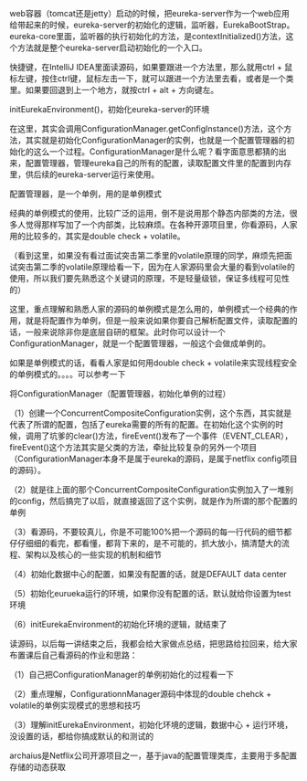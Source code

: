  

web容器（tomcat还是jetty）启动的时候，把eureka-server作为一个web应用给带起来的时候，eureka-server的初始化的逻辑，监听器，EurekaBootStrap。eureka-core里面，监听器的执行初始化的方法，是contextInitialized()方法，这个方法就是整个eureka-server启动初始化的一个入口。

 

快捷键，在IntelliJ IDEA里面读源码，如果要跟进一个方法里，那么就用ctrl + 鼠标左键，按住ctrl键，鼠标左击一下，就可以跟进一个方法里去看，或者是一个类里。如果要回退到上一个地方，就按ctrl + alt + 方向键左。

 

initEurekaEnvironment()，初始化eureka-server的环境

 

在这里，其实会调用ConfigurationManager.getConfigInstance()方法，这个方法，其实就是初始化ConfigurationManager的实例，也就是一个配置管理器的初始化的这么一个过程。ConfigurationManager是什么呢？看字面意思都猜的出来，配置管理器，管理eureka自己的所有的配置，读取配置文件里的配置到内存里，供后续的eureka-server运行来使用。

 

配置管理器，是一个单例，用的是单例模式

 

经典的单例模式的使用，比较广泛的运用，倒不是说用那个静态内部类的方法，很多人觉得那样写加了一个内部类，比较麻烦。在各种开源项目里，你看源码，人家用的比较多的，其实是double check + volatile。

 

（看到这里，如果没有看过面试突击第二季里的volatile原理的同学，麻烦先把面试突击第二季的volatile原理给看一下，因为在人家源码里会大量的看到volatile的使用，所以我们要先熟悉这个关键词的原理，不是轻量级锁，保证多线程可见性的）

 

这里，重点理解和熟悉人家的源码的单例模式是怎么用的，单例模式一个经典的作用，就是将配置作为单例，但是一般来说如果你要自己解析配置文件，读取配置的话，一般来说除非你是底层自研的框架。此时你可以设计一个ConfigurationManager，就是一个配置管理器，一般这个会做成单例的。

 

如果是单例模式的话，看看人家是如何用double check + volatile来实现线程安全的单例模式的。。。。可以参考一下

 

将ConfigurationManager（配置管理器，初始化单例的过程）

 

（1）创建一个ConcurrentCompositeConfiguration实例，这个东西，其实就是代表了所谓的配置，包括了eureka需要的所有的配置。在初始化这个实例的时候，调用了坑爹的clear()方法，fireEvent()发布了一个事件（EVENT_CLEAR），fireEvent()这个方法其实是父类的方法，牵扯比较复杂的另外一个项目（ConfigurationManager本身不是属于eureka的源码，是属于netflix config项目的源码）。

 

（2）就是往上面的那个ConcurrentCompositeConfiguration实例加入了一堆别的config，然后搞完了以后，就直接返回了这个实例，就是作为所谓的那个配置的单例

 

（3）看源码，不要较真儿，你是不可能100%把一个源码的每一行代码的细节都仔仔细细的看完，都看懂，都背下来的，是不可能的，抓大放小，搞清楚大的流程、架构以及核心的一些实现的机制和细节

 

（4）初始化数据中心的配置，如果没有配置的话，就是DEFAULT data center

 

（5）初始化eurueka运行的环境，如果你没有配置的话，默认就给你设置为test环境

 

（6）initEurekaEnvironment的初始化环境的逻辑，就结束了

 

 

读源码，以后每一讲结束之后，我都会给大家做点总结，把思路给拉回来，给大家布置课后自己看源码的作业和思路：

 

（1）自己把ConfigurationManager的单例初始化的过程看一下

（2）重点理解，ConfigurationnManager源码中体现的double chehck + volatile的单例实现模式的思想和技巧

（3）理解initEurekaEnvironment，初始化环境的逻辑，数据中心 + 运行环境，没设置的话，都给你搞成默认的和测试的







archaius是Netflix公司开源项目之一，基于java的配置管理类库，主要用于多配置存储的动态获取

